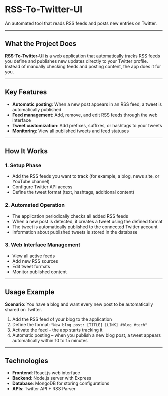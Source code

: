 # RSS-To-Twitter-UI

An automated tool that reads RSS feeds and posts new entries on Twitter.

---

## What the Project Does

**RSS-To-Twitter-UI** is a web application that automatically tracks RSS feeds you define and publishes new updates directly to your Twitter profile. Instead of manually checking feeds and posting content, the app does it for you.

---

## Key Features

- **Automatic posting**: When a new post appears in an RSS feed, a tweet is automatically published  
- **Feed management**: Add, remove, and edit RSS feeds through the web interface  
- **Tweet customization**: Add prefixes, suffixes, or hashtags to your tweets  
- **Monitoring**: View all published tweets and feed statuses  

---

## How It Works

### 1. Setup Phase
- Add the RSS feeds you want to track (for example, a blog, news site, or YouTube channel)  
- Configure Twitter API access  
- Define the tweet format (text, hashtags, additional content)  

### 2. Automated Operation
- The application periodically checks all added RSS feeds  
- When a new post is detected, it creates a tweet using the defined format  
- The tweet is automatically published to the connected Twitter account  
- Information about published tweets is stored in the database  

### 3. Web Interface Management
- View all active feeds  
- Add new RSS sources  
- Edit tweet formats  
- Monitor published content  

---

## Usage Example

**Scenario**: You have a blog and want every new post to be automatically shared on Twitter.

1. Add the RSS feed of your blog to the application  
2. Define the format: `"New blog post: [TITLE] [LINK] #blog #tech"`  
3. Activate the feed – the app starts tracking it  
4. Automatic posting – when you publish a new blog post, a tweet appears automatically within 10 to 15 minutes  

---

## Technologies

- **Frontend**: React.js web interface  
- **Backend**: Node.js server with Express  
- **Database**: MongoDB for storing configurations  
- **APIs**: Twitter API + RSS Parser  
